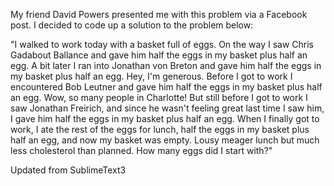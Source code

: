 My friend David Powers presented me with this problem via a Facebook post.  I decided to code up a solution to the problem below:

"I walked to work today with a basket full of eggs. On the way I saw Chris Gadabout Ballance and gave him half the eggs in my basket plus half an egg. A bit later I ran into Jonathan von Breton and gave him half the eggs in my basket plus half an egg. Hey, I'm generous. Before I got to work I encountered Bob Leutner and gave him half the eggs in my basket plus half an egg. Wow, so many people in Charlotte! But still before I got to work I saw Jonathan Freirich, and since he wasn't feeling great last time I saw him, I gave him half the eggs in my basket plus half an egg. When I finally got to work, I ate the rest of the eggs for lunch, half the eggs in my basket plus half an egg, and now my basket was empty. Lousy meager lunch but much less cholesterol than planned. How many eggs did I start with?"

Updated from SublimeText3

